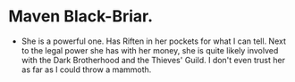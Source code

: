 # Maven Black-Briar.
- She is a powerful one. Has Riften in her pockets for what I can tell. Next to the legal power she has with her money, she is quite likely involved with the Dark Brotherhood and the Thieves' Guild. I don't even trust her as far as I could throw a mammoth.
